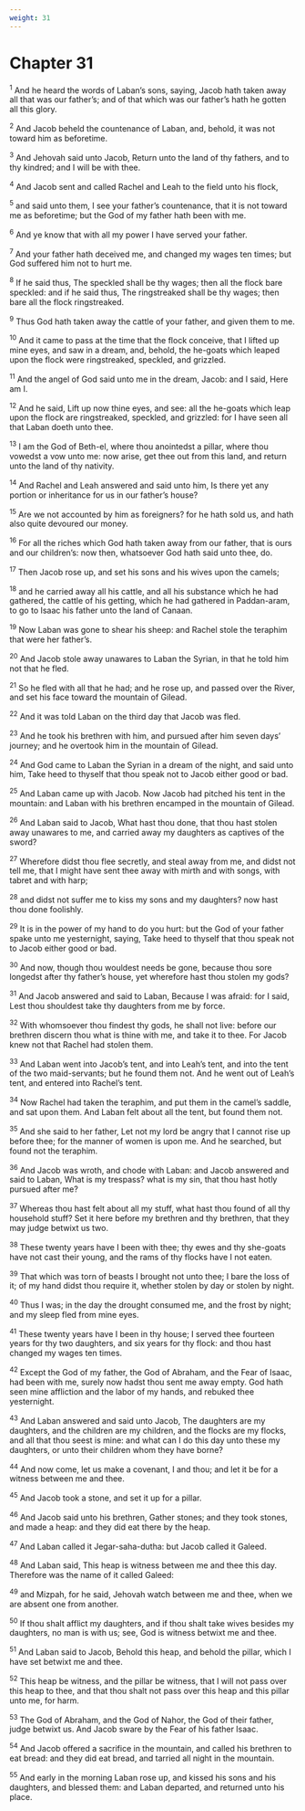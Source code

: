 ```yaml
---
weight: 31
---
```


# Chapter 31

<sup>1</sup> And he heard the words of Laban’s sons, saying, Jacob hath taken away all that was our father’s; and of that which was our father’s hath he gotten all this glory. 

<sup>2</sup> And Jacob beheld the countenance of Laban, and, behold, it was not toward him as beforetime. 

<sup>3</sup> And Jehovah said unto Jacob, Return unto the land of thy fathers, and to thy kindred; and I will be with thee. 

<sup>4</sup> And Jacob sent and called Rachel and Leah to the field unto his flock, 

<sup>5</sup> and said unto them, I see your father’s countenance, that it is not toward me as beforetime; but the God of my father hath been with me. 

<sup>6</sup> And ye know that with all my power I have served your father. 

<sup>7</sup> And your father hath deceived me, and changed my wages ten times; but God suffered him not to hurt me. 

<sup>8</sup> If he said thus, The speckled shall be thy wages; then all the flock bare speckled: and if he said thus, The ringstreaked shall be thy wages; then bare all the flock ringstreaked. 

<sup>9</sup> Thus God hath taken away the cattle of your father, and given them to me. 

<sup>10</sup> And it came to pass at the time that the flock conceive, that I lifted up mine eyes, and saw in a dream, and, behold, the he-goats which leaped upon the flock were ringstreaked, speckled, and grizzled. 

<sup>11</sup> And the angel of God said unto me in the dream, Jacob: and I said, Here am I. 

<sup>12</sup> And he said, Lift up now thine eyes, and see: all the he-goats which leap upon the flock are ringstreaked, speckled, and grizzled: for I have seen all that Laban doeth unto thee. 

<sup>13</sup> I am the God of Beth-el, where thou anointedst a pillar, where thou vowedst a vow unto me: now arise, get thee out from this land, and return unto the land of thy nativity. 

<sup>14</sup> And Rachel and Leah answered and said unto him, Is there yet any portion or inheritance for us in our father’s house? 

<sup>15</sup> Are we not accounted by him as foreigners? for he hath sold us, and hath also quite devoured our money. 

<sup>16</sup> For all the riches which God hath taken away from our father, that is ours and our children’s: now then, whatsoever God hath said unto thee, do. 

<sup>17</sup> Then Jacob rose up, and set his sons and his wives upon the camels; 

<sup>18</sup> and he carried away all his cattle, and all his substance which he had gathered, the cattle of his getting, which he had gathered in Paddan-aram, to go to Isaac his father unto the land of Canaan. 

<sup>19</sup> Now Laban was gone to shear his sheep: and Rachel stole the teraphim that were her father’s. 

<sup>20</sup> And Jacob stole away unawares to Laban the Syrian, in that he told him not that he fled. 

<sup>21</sup> So he fled with all that he had; and he rose up, and passed over the River, and set his face toward the mountain of Gilead. 

<sup>22</sup> And it was told Laban on the third day that Jacob was fled. 

<sup>23</sup> And he took his brethren with him, and pursued after him seven days’ journey; and he overtook him in the mountain of Gilead. 

<sup>24</sup> And God came to Laban the Syrian in a dream of the night, and said unto him, Take heed to thyself that thou speak not to Jacob either good or bad. 

<sup>25</sup> And Laban came up with Jacob. Now Jacob had pitched his tent in the mountain: and Laban with his brethren encamped in the mountain of Gilead. 

<sup>26</sup> And Laban said to Jacob, What hast thou done, that thou hast stolen away unawares to me, and carried away my daughters as captives of the sword? 

<sup>27</sup> Wherefore didst thou flee secretly, and steal away from me, and didst not tell me, that I might have sent thee away with mirth and with songs, with tabret and with harp; 

<sup>28</sup> and didst not suffer me to kiss my sons and my daughters? now hast thou done foolishly. 

<sup>29</sup> It is in the power of my hand to do you hurt: but the God of your father spake unto me yesternight, saying, Take heed to thyself that thou speak not to Jacob either good or bad. 

<sup>30</sup> And now, though thou wouldest needs be gone, because thou sore longedst after thy father’s house, yet wherefore hast thou stolen my gods? 

<sup>31</sup> And Jacob answered and said to Laban, Because I was afraid: for I said, Lest thou shouldest take thy daughters from me by force. 

<sup>32</sup> With whomsoever thou findest thy gods, he shall not live: before our brethren discern thou what is thine with me, and take it to thee. For Jacob knew not that Rachel had stolen them. 

<sup>33</sup> And Laban went into Jacob’s tent, and into Leah’s tent, and into the tent of the two maid-servants; but he found them not. And he went out of Leah’s tent, and entered into Rachel’s tent. 

<sup>34</sup> Now Rachel had taken the teraphim, and put them in the camel’s saddle, and sat upon them. And Laban felt about all the tent, but found them not. 

<sup>35</sup> And she said to her father, Let not my lord be angry that I cannot rise up before thee; for the manner of women is upon me. And he searched, but found not the teraphim. 

<sup>36</sup> And Jacob was wroth, and chode with Laban: and Jacob answered and said to Laban, What is my trespass? what is my sin, that thou hast hotly pursued after me? 

<sup>37</sup> Whereas thou hast felt about all my stuff, what hast thou found of all thy household stuff? Set it here before my brethren and thy brethren, that they may judge betwixt us two. 

<sup>38</sup> These twenty years have I been with thee; thy ewes and thy she-goats have not cast their young, and the rams of thy flocks have I not eaten. 

<sup>39</sup> That which was torn of beasts I brought not unto thee; I bare the loss of it; of my hand didst thou require it, whether stolen by day or stolen by night. 

<sup>40</sup> Thus I was; in the day the drought consumed me, and the frost by night; and my sleep fled from mine eyes. 

<sup>41</sup> These twenty years have I been in thy house; I served thee fourteen years for thy two daughters, and six years for thy flock: and thou hast changed my wages ten times. 

<sup>42</sup> Except the God of my father, the God of Abraham, and the Fear of Isaac, had been with me, surely now hadst thou sent me away empty. God hath seen mine affliction and the labor of my hands, and rebuked thee yesternight. 

<sup>43</sup> And Laban answered and said unto Jacob, The daughters are my daughters, and the children are my children, and the flocks are my flocks, and all that thou seest is mine: and what can I do this day unto these my daughters, or unto their children whom they have borne? 

<sup>44</sup> And now come, let us make a covenant, I and thou; and let it be for a witness between me and thee. 

<sup>45</sup> And Jacob took a stone, and set it up for a pillar. 

<sup>46</sup> And Jacob said unto his brethren, Gather stones; and they took stones, and made a heap: and they did eat there by the heap. 

<sup>47</sup> And Laban called it Jegar-saha-dutha: but Jacob called it Galeed. 

<sup>48</sup> And Laban said, This heap is witness between me and thee this day. Therefore was the name of it called Galeed: 

<sup>49</sup> and Mizpah, for he said, Jehovah watch between me and thee, when we are absent one from another. 

<sup>50</sup> If thou shalt afflict my daughters, and if thou shalt take wives besides my daughters, no man is with us; see, God is witness betwixt me and thee. 

<sup>51</sup> And Laban said to Jacob, Behold this heap, and behold the pillar, which I have set betwixt me and thee. 

<sup>52</sup> This heap be witness, and the pillar be witness, that I will not pass over this heap to thee, and that thou shalt not pass over this heap and this pillar unto me, for harm. 

<sup>53</sup> The God of Abraham, and the God of Nahor, the God of their father, judge betwixt us. And Jacob sware by the Fear of his father Isaac. 

<sup>54</sup> And Jacob offered a sacrifice in the mountain, and called his brethren to eat bread: and they did eat bread, and tarried all night in the mountain. 

<sup>55</sup> And early in the morning Laban rose up, and kissed his sons and his daughters, and blessed them: and Laban departed, and returned unto his place. 


